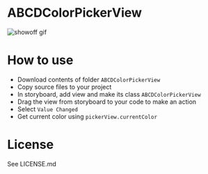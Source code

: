 # ABCDColorPickerView

![showoff gif](http://i.imgur.com/pZvMOjj.gif)

# How to use

* Download contents of folder `ABCDColorPickerView`
* Copy source files to your project
* In storyboard, add view and make its class `ABCDColorPickerView`
* Drag the view from storyboard to your code to make an action
* Select `Value Changed`
* Get current color using `pickerView.currentColor`

# License

See LICENSE.md
